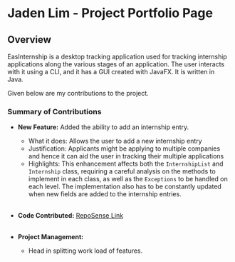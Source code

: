 # Jaden Lim - Project Portfolio Page

## Overview

EasInternship is a desktop tracking application used for tracking internship applications along the various stages
of an application. The user interacts with it using a CLI, and it has a GUI created with JavaFX. It is written in Java.

Given below are my contributions to the project.

### Summary of Contributions

- **New Feature:** Added the ability to add an internship entry.
  - What it does: Allows the user to add a new internship entry
  - Justification: Applicants might be applying to multiple companies and hence it can aid the user in tracking their multiple applications
  - Highlights: This enhancement affects both the `InternshipList` and `Internship` class, requiring a careful analysis
    on the methods to implement in each class, as well as the `Exceptions` to be handled on each level. The
    implementation also has to be constantly updated when new fields are added to the internship entries.
<br><br>

- **Code Contributed:** [RepoSense Link](https://nus-cs2113-ay2425s1.github.io/tp-dashboard/?search=jadenlimjc&breakdown=true&sort=groupTitle%20dsc&sortWithin=title&since=2024-09-20&timeframe=commit&mergegroup=&groupSelect=groupByRepos&checkedFileTypes=docs~functional-code~test-code~other)
<br><br>

- **Project Management:**
  - Head in splitting work load of features.
<br><br>
